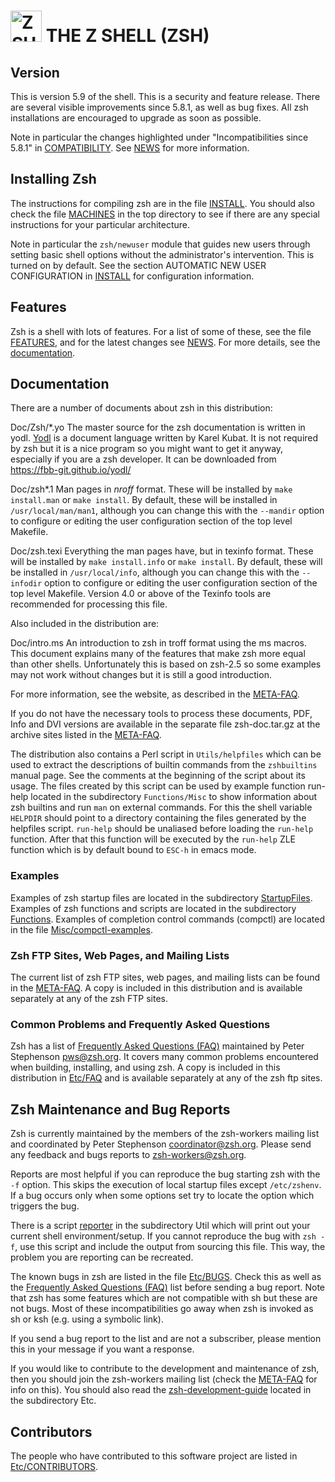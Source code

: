
# <img src="https://www.zsh.org/color_vertical_icon.png" alt="ZSH" width="50"/> THE Z SHELL (ZSH) 

## Version

This is version 5.9 of the shell. This is a security and feature release.
There are several visible improvements since 5.8.1, as well as bug fixes.
All zsh installations are encouraged to upgrade as soon as possible.

Note in particular the changes highlighted under "Incompatibilities since
5.8.1" in [COMPATIBILITY](COMPATIBILITY). See [NEWS](NEWS) for more information.

## Installing Zsh

The instructions for compiling zsh are in the file [INSTALL](INSTALL).  You should
also check the file [MACHINES](MACHINES) in the top directory to see if there
are any special instructions for your particular architecture.

Note in particular the `zsh/newuser` module that guides new users through
setting basic shell options without the administrator's intervention.  This
is turned on by default.  See the section AUTOMATIC NEW USER CONFIGURATION
in [INSTALL](INSTALL) for configuration information.

## Features

Zsh is a shell with lots of features.  For a list of some of these, see the
file [FEATURES](FEATURES), and for the latest changes see [NEWS](NEWS).  For more
details, see the [documentation](https://zsh.sourceforge.io/Doc/).

## Documentation

There are a number of documents about zsh in this distribution:

Doc/Zsh/*.yo	The master source for the zsh documentation is written in
		yodl. [Yodl](https://fbb-git.github.io/yodl/) is a document language written by Karel Kubat.
		It is not required by zsh but it is a nice program so you
		might want to get it anyway, especially if you are a zsh
		developer.  It can be downloaded from
		https://fbb-git.github.io/yodl/

Doc/zsh\*.1	Man pages in *nroff* format.  These will be installed
		by `make install.man` or `make install`.  By default,
		these will be installed in `/usr/local/man/man1`, although
		you can change this with the `--mandir` option to configure
		or editing the user configuration section of the top level
		Makefile.

Doc/zsh.texi	Everything the man pages have, but in texinfo format.  These
		will be installed by `make install.info` or `make install`.
		By default, these will be installed in `/usr/local/info`,
		although you can change this with the `--infodir` option to
		configure or editing the user configuration section of the
		top level Makefile.  Version 4.0 or above of the
		Texinfo tools are recommended for processing this file.

Also included in the distribution are:

Doc/intro.ms	An introduction to zsh in troff format using the ms
		macros.  This document explains many of the features
		that make zsh more equal than other shells.
		Unfortunately this is based on zsh-2.5 so some examples
		may not work without changes but it is still a good
		introduction.

For more information, see the website, as described in the [META-FAQ](https://www.zsh.org/pub/META-FAQ).

If you do not have the necessary tools to process these documents, PDF,
Info and DVI versions are available in the separate file zsh-doc.tar.gz at
the archive sites listed in the [META-FAQ](https://www.zsh.org/pub/META-FAQ).

The distribution also contains a Perl script in `Utils/helpfiles` which
can be used to extract the descriptions of builtin commands from the
`zshbuiltins` manual page.  See the comments at the beginning of the
script about its usage.  The files created by this script can be used
by example function run-help located in the subdirectory `Functions/Misc` to
show information about zsh builtins and run `man` on external commands.
For this the shell variable `HELPDIR` should point to a directory containing
the files generated by the helpfiles script.  `run-help` should be
unaliased before loading the `run-help` function.  After that this function
will be executed by the `run-help` ZLE function which is by default bound
to `ESC-h` in emacs mode.

### Examples

Examples of zsh startup files are located in the subdirectory
[StartupFiles](StartupFiles/).  Examples of zsh functions and scripts are located in
the subdirectory [Functions](Functions/).  Examples of completion control commands
(compctl) are located in the file [Misc/compctl-examples](Misc/compctl-examples).

### Zsh FTP Sites, Web Pages, and Mailing Lists

The current list of zsh FTP sites, web pages, and mailing lists can be
found in the [META-FAQ](https://www.zsh.org/pub/META-FAQ).  A copy is included in this distribution and is
available separately at any of the zsh FTP sites.

### Common Problems and Frequently Asked Questions

Zsh has a list of [Frequently Asked Questions (FAQ)](https://zsh.sourceforge.io/FAQ/) maintained by Peter
Stephenson <pws@zsh.org>.  It covers many common problems encountered
when building, installing, and using zsh.  A copy is included in this
distribution in [Etc/FAQ](Etc/FAQ.yo) and is available separately at any of the zsh
ftp sites.

## Zsh Maintenance and Bug Reports

Zsh is currently maintained by the members of the zsh-workers mailing list
and coordinated by Peter Stephenson <coordinator@zsh.org>.  Please send
any feedback and bugs reports to <zsh-workers@zsh.org>.

Reports are most helpful if you can reproduce the bug starting zsh with
the `-f` option.  This skips the execution of local startup files except
`/etc/zshenv`.  If a bug occurs only when some options set try to locate
the option which triggers the bug.

There is a script [reporter](Util/reporter) in the subdirectory Util which will print out
your current shell environment/setup.  If you cannot reproduce the bug
with `zsh -f`, use this script and include the output from sourcing this
file.  This way, the problem you are reporting can be recreated.

The known bugs in zsh are listed in the file [Etc/BUGS](Etc/BUGS).  Check this as
well as the [Frequently Asked Questions (FAQ)](https://zsh.sourceforge.io/FAQ/) list before sending a bug
report.  Note that zsh has some features which are not compatible with
sh but these are not bugs.  Most of these incompatibilities go away
when zsh is invoked as sh or ksh (e.g. using a symbolic link).

If you send a bug report to the list and are not a subscriber, please
mention this in your message if you want a response.

If you would like to contribute to the development and maintenance of zsh,
then you should join the zsh-workers mailing list (check the [META-FAQ](https://www.zsh.org/pub/META-FAQ)
for info on this).  You should also read the [zsh-development-guide](Etc/zsh-development-guide)
located in the subdirectory Etc.

## Contributors

The people who have contributed to this software project are listed
in [Etc/CONTRIBUTORS](Etc/CONTRIBUTORS).
